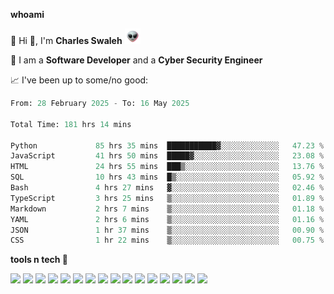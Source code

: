 **whoami**

🤪 Hi 👋, I'm **Charles Swaleh** <img src="alien.gif" height="25px">

🤖 I am a **Software Developer** and a **Cyber Security Engineer**

📈 I've been up to some/no good:

<!--START_SECTION:waka-->

```python
From: 28 February 2025 - To: 16 May 2025

Total Time: 181 hrs 14 mins

Python             85 hrs 35 mins  ███████████▓░░░░░░░░░░░░░   47.23 %
JavaScript         41 hrs 50 mins  █████▓░░░░░░░░░░░░░░░░░░░   23.08 %
HTML               24 hrs 55 mins  ███▒░░░░░░░░░░░░░░░░░░░░░   13.76 %
SQL                10 hrs 43 mins  █▒░░░░░░░░░░░░░░░░░░░░░░░   05.92 %
Bash               4 hrs 27 mins   ▓░░░░░░░░░░░░░░░░░░░░░░░░   02.46 %
TypeScript         3 hrs 25 mins   ▒░░░░░░░░░░░░░░░░░░░░░░░░   01.89 %
Markdown           2 hrs 7 mins    ▒░░░░░░░░░░░░░░░░░░░░░░░░   01.18 %
YAML               2 hrs 6 mins    ▒░░░░░░░░░░░░░░░░░░░░░░░░   01.16 %
JSON               1 hr 37 mins    ▒░░░░░░░░░░░░░░░░░░░░░░░░   00.90 %
CSS                1 hr 22 mins    ▒░░░░░░░░░░░░░░░░░░░░░░░░   00.75 %
```

<!--END_SECTION:waka-->


**tools n tech 🔭**

![](https://img.shields.io/badge/OS-Linux-informational?style=flat&logo=linux&logoColor=white&color=800020)
![](https://img.shields.io/badge/Code-JavaScript-informational?style=flat&logo=javascript&logoColor=white&color=800020)
![](https://img.shields.io/badge/Code-Python-informational?style=flat&logo=python&logoColor=white&color=800020)
![](https://img.shields.io/badge/Code-C-informational?style=flat&logo=c&logoColor=white&color=800020)
![](https://img.shields.io/badge/Code-Ruby-informational?style=flat&logo=ruby&logoColor=white&color=800020)
![](https://img.shields.io/badge/Code-Go-informational?style=flat&logo=go&logoColor=white&color=800020)
![](https://img.shields.io/badge/Framework-React-informational?style=flat&logo=react&logoColor=white&color=800020)
![](https://img.shields.io/badge/Framework-Django-informational?style=flat&logo=django&logoColor=white&color=800020)
![](https://img.shields.io/badge/Framework-Flask-informational?style=flat&logo=flask&logoColor=white&color=800020)
![](https://img.shields.io/badge/Framework-Rails-informational?style=flat&logo=Ruby&logoColor=white&color=800020)
![](https://img.shields.io/badge/Shell-Bash-informational?style=flat&logo=gnu-bash&logoColor=white&color=800020)
![](https://img.shields.io/badge/DB-PostgreSQL-informational?style=flat&logo=postgresql&logoColor=white&color=800020)
![](https://img.shields.io/badge/DB-MySQL-informational?style=flat&logo=mysql&logoColor=white&color=800020)
![](https://img.shields.io/badge/CI/CD-Docker-informational?style=flat&logo=docker&logoColor=white&color=800020)
![](https://img.shields.io/badge/CI/CD-Kubernetes-informational?style=flat&logo=kubernetes&logoColor=white&color=800020)
![](https://img.shields.io/badge/CI/CD-Jenkins-informational?style=flat&logo=jenkins&logoColor=white&color=800020)

<!-- **stats 🔭**

[![Charles's GitHub stats](https://github-readme-stats.vercel.app/api?username=mashm3ll0w&count_private=true&show_icons=true&theme=maroongold&include_all_commits=true)](https://github.com/anuraghazra/github-readme-stats)             [![Top Langs](https://github-readme-stats.vercel.app/api/top-langs/?username=mashm3ll0w&layout=compact&theme=maroongold&langs_count=6)](https://github.com/anuraghazra/github-readme-stats) -->
